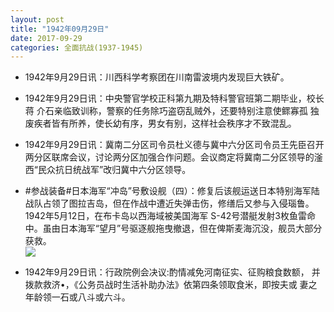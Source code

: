 ```yaml
---
layout: post
title: "1942年09月29日"
date: 2017-09-29
categories: 全面抗战(1937-1945)
---
```


<meta name="referrer" content="no-referrer" />

- 1942年9月29日讯：川西科学考察团在川南雷波境内发现巨大铁矿。 

- 1942年9月29日讯：中央警官学校正科第九期及特科警官班第二期毕业，校长蒋 介石亲临致训称，警察的任务除巧盗窃乱贼外，还要特别注意使鳏寡孤 独废疾者皆有所养，使长幼有序，男女有别，这样社会秩序才不致混乱。 

- 1942年9月29日讯：冀南二分区司令员杜义德与冀中六分区司令员王先臣召开两分区联席会议，讨论两分区加强合作问题。会议商定将冀南二分区领导的滏西“民众抗日统战军”改归冀中六分区领导。 

- #参战装备#日本海军“冲岛”号敷设舰（四）：修复后该舰运送日本特别海军陆战队占领了图拉吉岛，但在作战中遭近失弹击伤，修缮后又参与入侵瑙鲁。1942年5月12日，在布卡岛以西海域被美国海军 S-42号潜艇发射3枚鱼雷命中。虽由日本海军“望月”号驱逐舰拖曳撤退，但在俾斯麦海沉没，舰员大部分获救。 <br/><img src="https://wx2.sinaimg.cn/large/aca367d8ly1fk07c844s9j20go0jvn1w.jpg" />

- 1942年9月29日讯：行政院例会决议:酌情减免河南征实、征购粮食数额， 并拨款救济•，《公务员战时生活补助办法》依第四条领取食米，即按夫或 妻之年龄领一石或八斗或六斗。 


